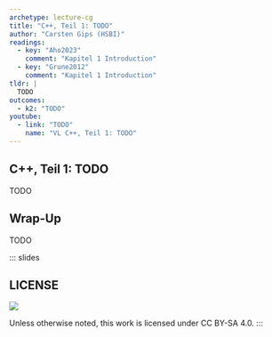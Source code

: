 ```yaml
---
archetype: lecture-cg
title: "C++, Teil 1: TODO"
author: "Carsten Gips (HSBI)"
readings:
  - key: "Aho2023"
    comment: "Kapitel 1 Introduction"
  - key: "Grune2012"
    comment: "Kapitel 1 Introduction"
tldr: |
  TODO
outcomes:
  - k2: "TODO"
youtube:
  - link: "TODO"
    name: "VL C++, Teil 1: TODO"
---
```



## C++, Teil 1: TODO

TODO


## Wrap-Up

TODO







<!-- DO NOT REMOVE - THIS IS A LAST SLIDE TO INDICATE THE LICENSE AND POSSIBLE EXCEPTIONS (IMAGES, ...). -->
::: slides
## LICENSE
![](https://licensebuttons.net/l/by-sa/4.0/88x31.png)

Unless otherwise noted, this work is licensed under CC BY-SA 4.0.
:::
